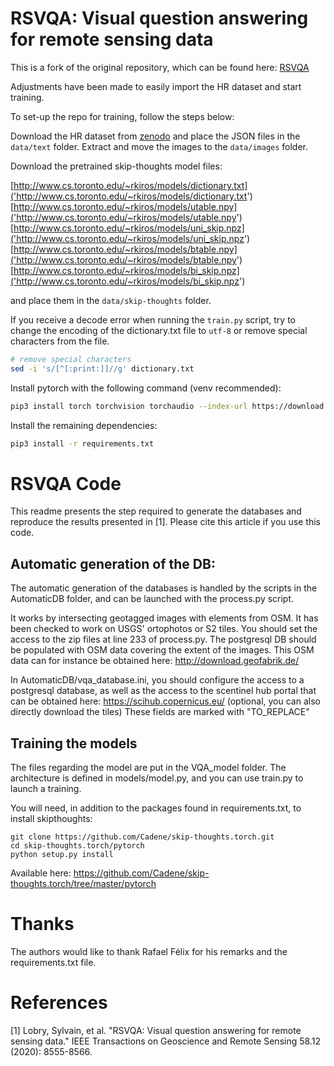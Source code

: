 # RSVQA: Visual question answering for remote sensing data

This is a fork of the original repository, which can be found here: [RSVQA](https://github.com/syvlo/RSVQA)

Adjustments have been made to easily import the HR dataset and start training.

To set-up the repo for training, follow the steps below:

Download the HR dataset from [zenodo](https://zenodo.org/record/6344367) and place the JSON files in the `data/text` folder.
Extract and move the images to the `data/images` folder.

Download the pretrained skip-thoughts model files:


[http://www.cs.toronto.edu/~rkiros/models/dictionary.txt]('http://www.cs.toronto.edu/~rkiros/models/dictionary.txt')
[http://www.cs.toronto.edu/~rkiros/models/utable.npy]('http://www.cs.toronto.edu/~rkiros/models/utable.npy')
[http://www.cs.toronto.edu/~rkiros/models/uni_skip.npz]('http://www.cs.toronto.edu/~rkiros/models/uni_skip.npz')
[http://www.cs.toronto.edu/~rkiros/models/btable.npy]('http://www.cs.toronto.edu/~rkiros/models/btable.npy')
[http://www.cs.toronto.edu/~rkiros/models/bi_skip.npz]('http://www.cs.toronto.edu/~rkiros/models/bi_skip.npz')

and place them in the `data/skip-thoughts` folder.

If you receive a decode error when running the `train.py` script, try to change the encoding of the dictionary.txt file to `utf-8` or remove special characters from the file.

```bash
# remove special characters
sed -i 's/[^[:print:]]//g' dictionary.txt
```

Install pytorch with the following command (venv recommended):

```bash
pip3 install torch torchvision torchaudio --index-url https://download.pytorch.org/whl/cu121 # or cu118
```

Install the remaining dependencies:

```bash
pip3 install -r requirements.txt
```
    

# RSVQA Code
This readme presents the step required to generate the databases and reproduce the results presented in [1]. Please cite this article if you use this code.

## Automatic generation of the DB:
The automatic generation of the databases is handled by the scripts in the AutomaticDB folder, and can be launched with the process.py script.

It works by intersecting geotagged images with elements from OSM.
It has been checked to work on USGS' ortophotos or S2 tiles.
You should set the access to the zip files at line 233 of process.py.
The postgresql DB should be populated with OSM data covering the extent of the images. This OSM data can for instance be obtained here: http://download.geofabrik.de/

In AutomaticDB/vqa_database.ini, you should configure the access to a postgresql database, as well as the access to the scentinel hub portal that can be obtained here: https://scihub.copernicus.eu/ (optional, you can also directly download the tiles)
These fields are marked with "TO_REPLACE"

## Training the models
The files regarding the model are put in the VQA_model folder.
The architecture is defined in models/model.py, and you can use train.py to launch a training.

You will need, in addition to the packages found in requirements.txt, to install skipthoughts:

    git clone https://github.com/Cadene/skip-thoughts.torch.git
    cd skip-thoughts.torch/pytorch
    python setup.py install

Available here:
https://github.com/Cadene/skip-thoughts.torch/tree/master/pytorch


# Thanks
The authors would like to thank Rafael Félix for his remarks and the requirements.txt file.

# References
[1] Lobry, Sylvain, et al. "RSVQA: Visual question answering for remote sensing data." IEEE Transactions on Geoscience and Remote Sensing 58.12 (2020): 8555-8566.